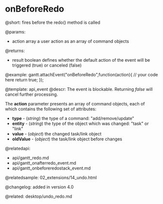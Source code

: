 onBeforeRedo
=============

@short:
	fires before the redo() method is called

@params:

- action		array			a user action as an array of command objects


@returns:

- result     boolean       defines whether the default action of the event will be triggered (true) or canceled (false) 

@example:
gantt.attachEvent("onBeforeRedo",function(action){
	// your code here
    return true;
});

@template:	api_event
@descr:
The event is blockable. Returning *false* will cancel further processing.

The **action** parameter presents an array of command objects, each of which contains the following set of attributes:
 
- **type** - (*string*) the type of a command: "add/remove/update"
- **entity** - (*string*) the type of the object which was changed: "task" or "link"
- **value** - (*object*) the changed task/link object 
- **oldValue** - (*object*) the task/link object before changes

@relatedapi:
- api/gantt_redo.md
- api/gantt_onafterredo_event.md
- api/gantt_onbeforeredostack_event.md

@relatedsample:
02_extensions/14_undo.html

@changelog:
added in version 4.0

@related:
desktop/undo_redo.md